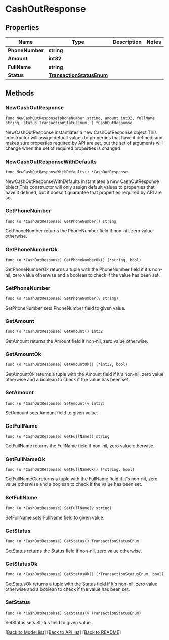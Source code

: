 # CashOutResponse

## Properties

Name | Type | Description | Notes
------------ | ------------- | ------------- | -------------
**PhoneNumber** | **string** |  | 
**Amount** | **int32** |  | 
**FullName** | **string** |  | 
**Status** | [**TransactionStatusEnum**](TransactionStatusEnum.md) |  | 

## Methods

### NewCashOutResponse

`func NewCashOutResponse(phoneNumber string, amount int32, fullName string, status TransactionStatusEnum, ) *CashOutResponse`

NewCashOutResponse instantiates a new CashOutResponse object
This constructor will assign default values to properties that have it defined,
and makes sure properties required by API are set, but the set of arguments
will change when the set of required properties is changed

### NewCashOutResponseWithDefaults

`func NewCashOutResponseWithDefaults() *CashOutResponse`

NewCashOutResponseWithDefaults instantiates a new CashOutResponse object
This constructor will only assign default values to properties that have it defined,
but it doesn't guarantee that properties required by API are set

### GetPhoneNumber

`func (o *CashOutResponse) GetPhoneNumber() string`

GetPhoneNumber returns the PhoneNumber field if non-nil, zero value otherwise.

### GetPhoneNumberOk

`func (o *CashOutResponse) GetPhoneNumberOk() (*string, bool)`

GetPhoneNumberOk returns a tuple with the PhoneNumber field if it's non-nil, zero value otherwise
and a boolean to check if the value has been set.

### SetPhoneNumber

`func (o *CashOutResponse) SetPhoneNumber(v string)`

SetPhoneNumber sets PhoneNumber field to given value.


### GetAmount

`func (o *CashOutResponse) GetAmount() int32`

GetAmount returns the Amount field if non-nil, zero value otherwise.

### GetAmountOk

`func (o *CashOutResponse) GetAmountOk() (*int32, bool)`

GetAmountOk returns a tuple with the Amount field if it's non-nil, zero value otherwise
and a boolean to check if the value has been set.

### SetAmount

`func (o *CashOutResponse) SetAmount(v int32)`

SetAmount sets Amount field to given value.


### GetFullName

`func (o *CashOutResponse) GetFullName() string`

GetFullName returns the FullName field if non-nil, zero value otherwise.

### GetFullNameOk

`func (o *CashOutResponse) GetFullNameOk() (*string, bool)`

GetFullNameOk returns a tuple with the FullName field if it's non-nil, zero value otherwise
and a boolean to check if the value has been set.

### SetFullName

`func (o *CashOutResponse) SetFullName(v string)`

SetFullName sets FullName field to given value.


### GetStatus

`func (o *CashOutResponse) GetStatus() TransactionStatusEnum`

GetStatus returns the Status field if non-nil, zero value otherwise.

### GetStatusOk

`func (o *CashOutResponse) GetStatusOk() (*TransactionStatusEnum, bool)`

GetStatusOk returns a tuple with the Status field if it's non-nil, zero value otherwise
and a boolean to check if the value has been set.

### SetStatus

`func (o *CashOutResponse) SetStatus(v TransactionStatusEnum)`

SetStatus sets Status field to given value.



[[Back to Model list]](../README.md#documentation-for-models) [[Back to API list]](../README.md#documentation-for-api-endpoints) [[Back to README]](../README.md)


